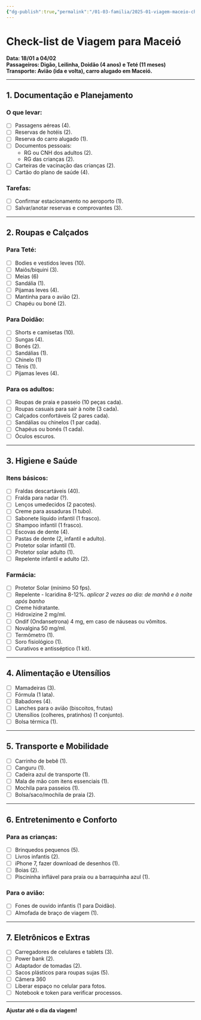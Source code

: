 ```yaml
---
{"dg-publish":true,"permalink":"/01-03-familia/2025-01-viagem-maceio-checklist/","tags":["gardenEntry"]}
---
```



# Check-list de Viagem para Maceió  

**Data: 18/01 a 04/02**  
**Passageiros: Digão, Leilinha, Doidão (4 anos) e Teté (11 meses)**  
**Transporte: Avião (ida e volta), carro alugado em Maceió.**  

-- -

## 1. Documentação e Planejamento  
### O que levar:  
- [ ] Passagens aéreas (4).  
- [ ] Reservas de hotéis (2).  
- [ ] Reserva do carro alugado (1).  
- [ ] Documentos pessoais:  
  - RG ou CNH dos adultos (2).  
  - RG das crianças (2).  
- [ ] Carteiras de vacinação das crianças (2).  
- [ ] Cartão do plano de saúde (4).  
### Tarefas:  
- [ ] Confirmar estacionamento no aeroporto (1).  
- [ ] Salvar/anotar reservas e comprovantes (3).  

---
## 2. Roupas e Calçados  
### Para Teté:  
- [ ] Bodies e vestidos leves (10).  
- [ ] Maiôs/biquini (3).  
- [ ] Meias (6)
- [ ] Sandália (1).  
- [ ] Pijamas leves (4).  
- [ ] Mantinha para o avião (2).  
- [ ] Chapéu ou boné (2).  
### Para Doidão:  
- [ ] Shorts e camisetas (10).  
- [ ] Sungas (4).  
- [ ] Bonés (2).  
- [ ] Sandálias (1). 
- [ ] Chinelo (1)
- [ ] Tênis (1).  
- [ ] Pijamas leves (4).  
### Para os adultos:  
- [ ] Roupas de praia e passeio (10 peças cada).  
- [ ] Roupas casuais para sair à noite (3 cada).  
- [ ] Calçados confortáveis (2 pares cada).  
- [ ] Sandálias ou chinelos (1 par cada).  
- [ ] Chapéus ou bonés (1 cada).  
- [ ] Óculos escuros.

---
## 3. Higiene e Saúde  
### Itens básicos:  
- [ ] Fraldas descartáveis (40).  
- [ ] Fralda para nadar (?).
- [ ] Lenços umedecidos (2 pacotes).  
- [ ] Creme para assaduras (1 tubo).  
- [ ] Sabonete líquido infantil (1 frasco).  
- [ ] Shampoo infantil (1 frasco).  
- [ ] Escovas de dente (4).  
- [ ] Pastas de dente (2, infantil e adulto).  
- [ ] Protetor solar infantil (1).  
- [ ] Protetor solar adulto (1).  
- [ ] Repelente infantil e adulto (2).  

### Farmácia:  
- [ ] Protetor Solar (mínimo 50 fps).
- [ ] Repelente - Icaridina 8-12%. *aplicar 2 vezes ao dia: de manhã e à noite após banho*
- [ ] Creme hidratante.
- [ ] Hidroxizine 2 mg/ml.
- [ ] Ondif (Ondansetrona) 4 mg, em caso de náuseas ou vômitos.
- [ ] Novalgina 50 mg/ml.
- [ ] Termômetro (1).  
- [ ] Soro fisiológico (1).  
- [ ] Curativos e antisséptico (1 kit).  

---
## 4. Alimentação e Utensílios  
- [ ] Mamadeiras (3).  
- [ ] Fórmula (1 lata).  
- [ ] Babadores (4).  
- [ ] Lanches para o avião (biscoitos, frutas)
- [ ] Utensílios (colheres, pratinhos) (1 conjunto).  
- [ ] Bolsa térmica (1).  

---
## 5. Transporte e Mobilidade  
- [ ] Carrinho de bebê (1).
- [ ] Canguru (1).  
- [ ] Cadeira azul de transporte (1).  
- [ ] Mala de mão com itens essenciais (1).  
- [ ] Mochila para passeios (1). 
- [ ] Bolsa/saco/mochila de praia (2).

---
## 6. Entretenimento e Conforto  
### Para as crianças:  
- [ ] Brinquedos pequenos (5).  
- [ ] Livros infantis (2). 
- [ ] iPhone 7, fazer download de desenhos (1).  
- [ ] Boias (2).  
- [ ] Piscininha inflável para praia ou a barraquinha azul (1).  
### Para o avião:  
- [ ] Fones de ouvido infantis (1 para Doidão).  
- [ ] Almofada de braço de viagem (1).  

---
## 7. Eletrônicos e Extras  
- [ ] Carregadores de celulares e tablets (3).  
- [ ] Power bank (2).  
- [ ] Adaptador de tomadas (2).  
- [ ] Sacos plásticos para roupas sujas (5).  
- [ ] Câmera 360
- [ ] Liberar espaço no celular para fotos.  
- [ ] Notebook e token para verificar processos.

---

**Ajustar até o dia da viagem!**  
